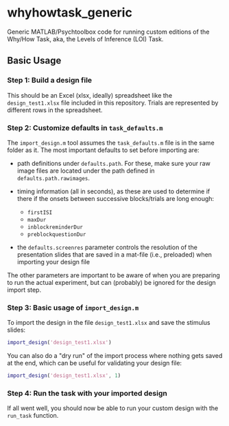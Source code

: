 # whyhowtask_generic

Generic MATLAB/Psychtoolbox code for running custom editions of the Why/How Task, aka, the Levels of Inference (LOI) Task.

## Basic Usage

### Step 1: Build a design file

This should be an Excel (xlsx, ideally) spreadsheet like the `design_test1.xlsx` file included in this repository. Trials are represented by different rows in the spreadsheet.

### Step 2: Customize defaults in `task_defaults.m`

The `import_design.m` tool assumes the `task_defaults.m` file is in the same folder as it. The most important defaults to set before importing are:

- path definitions under `defaults.path`. For these, make sure your raw image files are located under the path defined in `defaults.path.rawimages`.
- timing information (all in seconds), as these are used to determine if there if the onsets between successive blocks/trials are long enough:

    - `firstISI`
    - `maxDur`
    - `inblockreminderDur`
    - `preblockquestionDur`

- the `defaults.screenres` parameter controls the resolution of the presentation slides that are saved in a mat-file (i.e., preloaded) when importing your design file

The other parameters are important to be aware of when you are preparing to run the actual experiment, but can (probably) be ignored for the design import step.

### Step 3: Basic usage of `import_design.m`

To import the design in the file `design_test1.xlsx` and save the stimulus slides:

```matlab
import_design('design_test1.xlsx')
```

You can also do a "dry run" of the import process where nothing gets saved at the end, which can be useful for validating your design file:

```matlab
import_design('design_test1.xlsx', 1)
```

### Step 4: Run the task with your imported design

If all went well, you should now be able to run your custom design with the `run_task` function.
